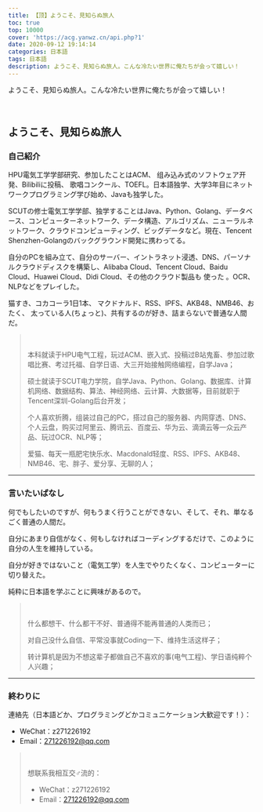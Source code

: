 ```yaml
---
title: 【顶】ようこそ、見知らぬ旅人
toc: true
top: 10000
cover: 'https://acg.yanwz.cn/api.php?1'
date: 2020-09-12 19:14:14
categories: 日本語
tags: 日本語
description: ようこそ、見知らぬ旅人。こんな冷たい世界に俺たちが会って嬉しい！
---
```


ようこそ、見知らぬ旅人。こんな冷たい世界に俺たちが会って嬉しい！

<!--more-->

<br/>

## ようこそ、見知らぬ旅人

### 自己紹介

HPU電気工学学部研究、参加したことはACM、 组み込み式のソフトウェア开発、Bilibiliに投稿、 歌唱コンクール、TOEFL。日本語独学、大学3年目にネットワークプログラミング学び始め、Javaも独学した。

SCUTの修士電気工学学部、独学することはJava、Python、Golang、データベース、コンピューターネットワーク、データ構造、アルゴリズム、ニューラルネットワーク、クラウドコンピューティング、ビッグデータなど。現在、Tencent Shenzhen-Golangのバックグラウンド開発に携わってる。

自分のPCを組み立て、自分のサーバー、イントラネット浸透、DNS、パーソナルクラウドディスクを構築し、Alibaba Cloud、Tencent Cloud、Baidu Cloud、Huawei Cloud、Didi Cloud、その他のクラウド製品も 使った 。OCR、NLPなどをプレイした。

猫すき、コカコーラ1日1本、 マクドナルド、RSS、IPFS、AKB48、NMB46、おたく、 太っている人(ちょっと)、共有するのが好き、詰まらないで普通な人間だ。

>   <BR/>
>
>   本科就读于HPU电气工程，玩过ACM、嵌入式、投稿过B站鬼畜、参加过歌唱比赛、考过托福、自学日语、大三开始接触网络编程，自学Java；
>
>   硕士就读于SCUT电力学院，自学Java、Python、Golang、数据库、计算机网络、数据结构、算法、神经网络、云计算、大数据等，目前就职于Tencent深圳-Golang后台开发；
>
>   个人喜欢折腾，组装过自己的PC，搭过自己的服务器、内网穿透、DNS、个人云盘，购买过阿里云、腾讯云、百度云、华为云、滴滴云等一众云产品、玩过OCR、NLP等；
>
>   爱猫、每天一瓶肥宅快乐水、Macdonald轻度、RSS、IPFS、AKB48、NMB46、宅、胖子、爱分享、无聊的人；

****

###  言いたいばなし

何でもしたいのですが、何もうまく行うことができない、そして、それ、単なるごく普通の人間だ。

自分にあまり自信がなく、何もしなければコーディングするだけで、このように自分の人生を維持している。

自分が好きではないこと（電気工学）を人生でやりたくなく、コンピューターに切り替えた。

純粋に日本語を学ぶことに興味があるので。

><BR/>
>
>什么都想干、什么都干不好、普通得不能再普通的人类而已；
>
>对自己没什么自信、平常没事就Coding一下、维持生活这样子；
>
>转计算机是因为不想这辈子都做自己不喜欢的事(电气工程)、学日语纯粹个人兴趣；

****

### 終わりに

連絡先（日本語どか、プログラミングどかコミュニケーション大歓迎です！）：

-   WeChat：z271226192
-   Email：271226192@qq.com

>   <BR/>
>
>   想联系我相互交♂流的：
>
>   -   WeChat：z271226192
>   -   Email：271226192@qq.com

<br/>